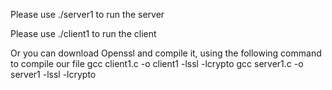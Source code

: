 Please use ./server1 to run the server

Please use ./client1 to run the client

Or you can download Openssl and compile it, using the following command to compile our file
gcc client1.c -o client1 -lssl -lcrypto 
gcc server1.c -o server1 -lssl -lcrypto 
